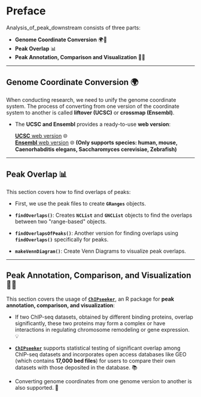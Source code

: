 # Preface

Analysis_of_peak_downstream consists of three parts:

-   **Genome Coordinate Conversion** 🌍🔄
-   **Peak Overlap** 📊
-   **Peak Annotation, Comparison and Visualization** 🔬✨

------------------------------------------------------------------------

## Genome Coordinate Conversion 🌍

When conducting research, we need to unify the genome coordinate system. The process of converting from one version of the coordinate system to another is called **liftover (UCSC)** or **crossmap (Ensembl)**.

-   The **UCSC and Ensembl** provides a ready-to-use **web version**:

    [**UCSC** web version](https://genome.ucsc.edu/cgi-bin/hgLiftOver) 🌐  
    [**Ensembl** web version](https://grch37.ensembl.org/Homo_sapiens/Tools/AssemblyConverter) 🌐 **(Only supports species: human, mouse, Caenorhabditis elegans, Saccharomyces cerevisiae, Zebrafish)**

------------------------------------------------------------------------

## Peak Overlap 📊

This section covers how to find overlaps of peaks:

-   First, we use the peak files to create **`GRanges`** objects.

-   **`findOverlaps()`**: Creates **`NCList`** and **`GNCList`** objects to find the overlaps between two "range-based" objects.

-   **`findOverlapsOfPeaks()`**: Another version for finding overlaps using **`findOverlaps()`** specifically for peaks.

-   **`makeVennDiagram()`**: Create Venn Diagrams to visualize peak overlaps.

------------------------------------------------------------------------

## **Peak Annotation, Comparison, and Visualization** 🔬✨

This section covers the usage of [**`ChIPseeker`**](https://bioconductor.org/packages/release/bioc/vignettes/ChIPseeker/inst/doc/ChIPseeker.html), an R package for **peak annotation, comparison, and visualization**:

-   If two ChIP-seq datasets, obtained by different binding proteins, overlap significantly, these two proteins may form a complex or have interactions in regulating chromosome remodeling or gene expression. 💡

-   [**`ChIPseeker`**](https://bioconductor.org/packages/release/bioc/vignettes/ChIPseeker/inst/doc/ChIPseeker.html) supports statistical testing of significant overlap among ChIP-seq datasets and incorporates open access databases like GEO (which contains **17,000 bed files**) for users to compare their own datasets with those deposited in the database. 📚

-   Converting genome coordinates from one genome version to another is also supported. 🔄
